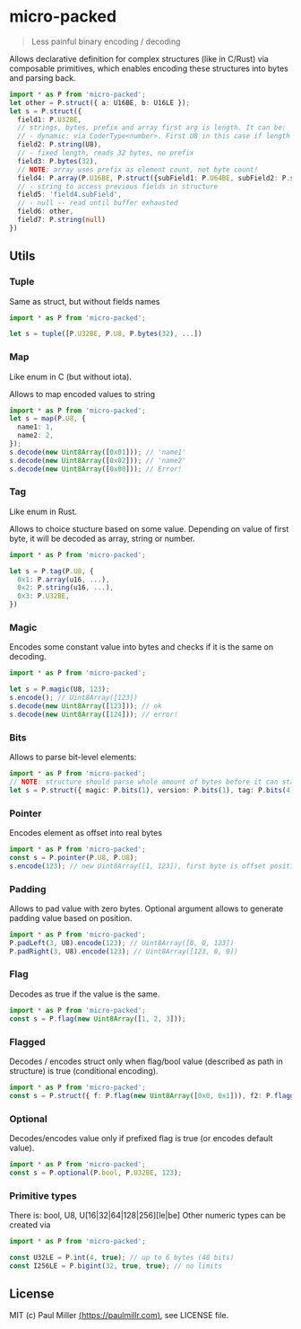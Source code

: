 # micro-packed

> Less painful binary encoding / decoding

Allows declarative definition for complex structures (like in C/Rust) via composable primitives,
which enables encoding these structures into bytes and parsing back.

```ts
import * as P from 'micro-packed';
let other = P.struct({ a: U16BE, b: U16LE });
let s = P.struct({
  field1: P.U32BE,
  // strings, bytes, prefix and array first arg is length. It can be:
  // - dynamic: via CoderType<number>. First U8 in this case if length of elemnt
  field2: P.string(U8),
  // - fixed length, reads 32 bytes, no prefix
  field3: P.bytes(32),
  // NOTE: array uses prefix as element count, not byte count!
  field4: P.array(P.U16BE, P.struct({subField1: P.U64BE, subField2: P.string(10) }))
  // - string to access previous fields in structure
  field5: 'field4.subField',
  // - null -- read until buffer exhausted
  field6: other,
  field7: P.string(null)
})
```

## Utils

### Tuple

Same as struct, but without fields names

```ts
import * as P from 'micro-packed';

let s = tuple([P.U32BE, P.U8, P.bytes(32), ...])
```

### Map

Like enum in C (but without iota).

Allows to map encoded values to string

```ts
import * as P from 'micro-packed';
let s = map(P.U8, {
  name1: 1,
  name2: 2,
});
s.decode(new Uint8Array([0x01])); // 'name1'
s.decode(new Uint8Array([0x02])); // 'name2'
s.decode(new Uint8Array([0x00])); // Error!
```

### Tag

Like enum in Rust.

Allows to choice stucture based on some value.
Depending on value of first byte, it will be decoded as array, string or number.

```ts
import * as P from 'micro-packed';

let s = P.tag(P.U8, {
  0x1: P.array(u16, ...),
  0x2: P.string(u16, ...),
  0x3: P.U32BE,
})
```

### Magic

Encodes some constant value into bytes and checks if it is the same on decoding.

```ts
import * as P from 'micro-packed';

let s = P.magic(U8, 123);
s.encode(); // Uint8Array([123])
s.decode(new Uint8Array([123])); // ok
s.decode(new Uint8Array([124])); // error!
```

### Bits

Allows to parse bit-level elements:

```ts
import * as P from 'micro-packed';
// NOTE: structure should parse whole amount of bytes before it can start parsing byte-level elements.
let s = P.struct({ magic: P.bits(1), version: P.bits(1), tag: P.bits(4), len: P.bits(2) });
```

### Pointer

Encodes element as offset into real bytes

```ts
import * as P from 'micro-packed';
const s = P.pointer(P.U8, P.U8);
s.encode(123); // new Uint8Array([1, 123]), first byte is offset position of real value
```

### Padding

Allows to pad value with zero bytes. Optional argument allows to generate padding value based on position.

```ts
import * as P from 'micro-packed';
P.padLeft(3, U8).encode(123); // Uint8Array([0, 0, 123])
P.padRight(3, U8).encode(123); // Uint8Array([123, 0, 0])
```


### Flag

Decodes as true if the value is the same.

```ts
import * as P from 'micro-packed';
const s = P.flag(new Uint8Array([1, 2, 3]));
```

### Flagged

Decodes / encodes struct only when flag/bool value (described as path in structure) is true (conditional encoding).

```ts
import * as P from 'micro-packed';
const s = P.struct({ f: P.flag(new Uint8Array([0x0, 0x1])), f2: P.flagged('f', P.U32BE) });
```

### Optional

Decodes/encodes value only if prefixed flag is true (or encodes default value).

```ts
import * as P from 'micro-packed';
const s = P.optional(P.bool, P.U32BE, 123);
```

### Primitive types

There is: bool, U8, U[16|32|64|128|256][le|be]
Other numeric types can be created via

```ts
import * as P from 'micro-packed';

const U32LE = P.int(4, true); // up to 6 bytes (48 bits)
const I256LE = P.bigint(32, true, true); // no limits
```

## License

MIT (c) Paul Miller [(https://paulmillr.com)](https://paulmillr.com), see LICENSE file.
